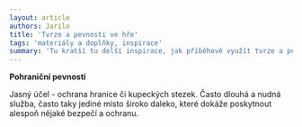 ```yaml
--- 
layout: article 
authors: Jarilo
title: 'Tvrze a pevnosti ve hře' 
tags: 'materiály a doplňky, inspirace' 
summary: 'Tu kratší tu delší inspirace, jak příběhově využít tvrze a pevnosti ve vašich hrách - často jde pouze o výchozí bod nebo prostředek k doručení zajímavé zápletky, nikoli středobod dění. Některé nápady jsou obecnější, jiné popsané více dopodrobna, některé lze zasadit do vlastních světů a her poměrně libovolně, jiné se spíše hodí na jednorázové hraní.' 
---
```


**Pohraniční pevnosti**

Jasný účel - ochrana hranice či kupeckých stezek. Často dlouhá a nudná služba, často taky jediné místo široko daleko, které dokáže poskytnout alespoň nějaké bezpečí a ochranu.
